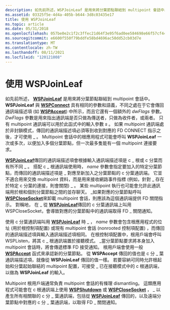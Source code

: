 ```yaml
---
description: 如先前所述，WSPJoinLeaf 是用來將分葉節點聯結到 multipoint 會話中。
ms.assetid: 03325f5e-4d4a-405b-b644-3d8c03435e17
title: 使用 WSPJoinLeaf
ms.topic: article
ms.date: 05/31/2018
ms.openlocfilehash: 057be0e2c1f2c3ffec21d64f3e95f6ad0ee584698e66f57cf4489ff6be887dc5
ms.sourcegitcommit: e6600f550f79bddfe58bd4696ac50dd52cb03d7e
ms.translationtype: MT
ms.contentlocale: zh-TW
ms.lasthandoff: 08/11/2021
ms.locfileid: "120121008"
---
```

# <a name="using-wspjoinleaf"></a>使用 WSPJoinLeaf

如先前所述， [**WSPJoinLeaf**](/windows/desktop/api/Ws2spi/nc-ws2spi-lpwspjoinleaf) 是用來將分葉節點聯結到 multipoint 會話中。 **WSPJoinLeaf** 與 [**WSPConnect**](/previous-versions/windows/hardware/network/ff566275(v=vs.85)) 具有相同的參數和語義，不同之處在于它會傳回通訊端描述項 (如 [**WSPAccept**](/windows/desktop/api/Ws2spi/nc-ws2spi-lpwspaccept)) 中所示，而且它還有一個額外的 *dwFlags* 參數。 *DwFlags* 參數是用來指出通訊端是否只做為傳送者，只做為收件者，或兩者。 只有 multipoint 通訊端可以用於此函式中的輸入參數 *s* 。 如果 multipoint 通訊端處於非封鎖模式，傳回的通訊端描述項必須等到收到對應的 FD CONNECT 指示之後，才可使用 \_ 。 Multipoint 會話中的根應用程式可能會呼叫 **WSPJoinLeaf** 一次或多次，以便加入多個分葉節點，但一次最多隻能有一個 multipoint 連接要求。

[**WSPJoinLeaf**](/windows/desktop/api/Ws2spi/nc-ws2spi-lpwspjoinleaf)傳回的通訊端描述項會根據輸入通訊端描述項是 c  \_ 根或 c 分葉而有所不同 \_ 。 搭配 c \_ 根通訊端使用時， *name* 參數會指定要加入的特定分葉節點，而傳回的通訊端描述項是 \_ 對應至新加入之分葉節點的 c 分葉通訊端。 它並不適合用來交換 multipoint 資料，而是用來接收網路事件指標 (例如，針對 \_ 存在於特定 c 分葉的連接，則會關閉) \_ 。 某些 multipoint 執行也可能會允許此通訊端用於根和個別分葉節點之間的並存聊天。 \_如果對應的分葉節點呼叫 [**WSPCloseSocket**](/previous-versions/windows/hardware/network/ff566273(v=vs.85))來卸載 multipoint 會話，則應該為這個通訊端提供 FD 關閉指示。 對稱地， 在 \_ 從 [**WSPJoinLeaf**](/windows/desktop/api/Ws2spi/nc-ws2spi-lpwspjoinleaf)傳回的 c 分葉通訊端上叫用 WSPCloseSocket，會導致對應的分葉節點中的通訊端取得 FD \_ 關閉通知。

使用 c 分葉通訊端叫用 [**WSPJoinLeaf**](/windows/desktop/api/Ws2spi/nc-ws2spi-lpwspjoinleaf) 時 \_ ， *name* 參數會包含根應用程式的位址 (用於根控制項配置) 或現有 multipoint 會話 (nonrooted 控制項配置) ，而傳回的通訊端描述項與輸入通訊端描述項相同。 在根控制項配置中，根用戶端會呼叫 WSPListen，將其 c \_ 根通訊端置於接聽[](/previous-versions/windows/hardware/network/ff566297(v=vs.85))模式。 \_當分葉節點要求將本身加入 multipoint 會話時，將會傳遞標準 FD 接受通知。 根用戶端會使用一般 [**WSPAccept**](/windows/desktop/api/Ws2spi/nc-ws2spi-lpwspaccept) 函式來承認新的分葉節點。 從 **WSPAccept** 傳回的值也是 c 分 \_ 葉通訊端描述項，就像從 **WSPJoinLeaf** 傳回的值一樣。 若要容納可同時允許根起始和分葉起始聯結的 multipoint 配置，可接受 \_ 已在接聽模式中的 c 根通訊端，以做為 **WSPJoinLeaf** 的輸入。

Multipoint 根用戶端通常負責 multipoint 會話的有條理 dismantling。 這類應用程式可能會在 c 根通訊端上使用 [**WSPShutdown**](/previous-versions/windows/desktop/legacy/ms742294(v=vs.85)) 或 [**WSPCloseSocket**](/previous-versions/windows/hardware/network/ff566273(v=vs.85)) ， \_ 以產生所有相關聯的 c 分 \_ 葉通訊端，包括從 [**WSPJoinLeaf**](/windows/desktop/api/Ws2spi/nc-ws2spi-lpwspjoinleaf) 傳回的，以及遠端分葉節點中對應的 c 分 \_ 葉通訊端，以取得 FD \_ 關閉通知。

 

 
